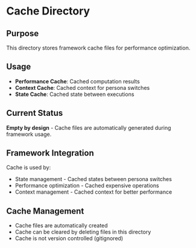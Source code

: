 # Cache Directory

## Purpose
This directory stores framework cache files for performance optimization.

## Usage
- **Performance Cache**: Cached computation results
- **Context Cache**: Cached context for persona switches
- **State Cache**: Cached state between executions

## Current Status
**Empty by design** - Cache files are automatically generated during framework usage.

## Framework Integration
Cache is used by:
- State management - Cached states between persona switches
- Performance optimization - Cached expensive operations
- Context management - Cached context for better performance

## Cache Management
- Cache files are automatically created
- Cache can be cleared by deleting files in this directory
- Cache is not version controlled (gitignored)

